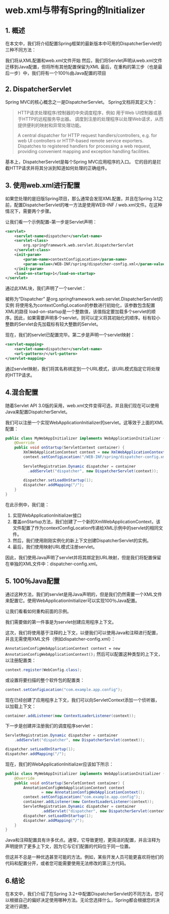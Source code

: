 # web.xml与带有Spring的Initializer

## 1. 概述
在本文中，我们将介绍配置Spring框架的最新版本中可用的DispatcherServlet的三种不同方法：

我们将从XML配置和web.xml文件开始
然后，我们将Servlet声明从web.xml文件迁移到Java配置，但将所有其他配置保留为XML
最后，在重构的第三步（也是最后一步）中，我们将有一个100％由Java配置的项目

## 2. DispatcherServlet
Spring MVC的核心概念之一是DispatcherServlet。 Spring文档将其定义为：

> HTTP请求处理程序/控制器的中央调度程序，例如 用于Web UI控制器或基于HTTP的远程服务导出器。 调度到注册的处理程序以处理Web请求，从而提供便利的映射和异常处理功能。
>
> A central dispatcher for HTTP request handlers/controllers, e.g. for web UI controllers or HTTP-based remote service exporters. Dispatches to registered handlers for processing a web request, providing convenient mapping and exception handling facilities.

基本上，DispatcherServlet是每个Spring MVC应用程序的入口。 它的目的是拦截HTTP请求并将其分派到知道如何处理的正确组件。

## 3. 使用web.xml进行配置
如果您处理的是旧版Spring项目，那么通常会发现XML配置，并且在Spring 3.1之前，配置DispatcherServlet的唯一方法是使用WEB-INF / web.xml文件。在这种情况下，需要两个步骤。

让我们看一个示例配置–第一步是Servlet声明：

```xml
<servlet>
    <servlet-name>dispatcher</servlet-name>
    <servlet-class>
        org.springframework.web.servlet.DispatcherServlet
    </servlet-class>
    <init-param>
        <param-name>contextConfigLocation</param-name>
        <param-value>/WEB-INF/spring/dispatcher-config.xml</param-value>
    </init-param>
    <load-on-startup>1</load-on-startup>
</servlet>
```

通过此XML块，我们声明了一个servlet：

被称为“Dispatcher”
是org.springframework.web.servlet.DispatcherServlet的实例
将使用名为contextConfigLocation的参数进行初始化，该参数包含配置XML的路径
load-on-startup是一个整数值，该值指定要加载多个servlet的顺序。因此，如果需要声明多个servlet，则可以定义将其初始化的顺序。标有较小整数的Servlet会先加载标有较大整数的Servlet。

现在，我们的servlet已配置完毕。第二步是声明一个servlet映射：

```xml
<servlet-mapping>
    <servlet-name>dispatcher</servlet-name>
    <url-pattern>/</url-pattern>
</servlet-mapping>
```

通过servlet映射，我们将其名称绑定到一个URL模式，该URL模式指定它将处理的HTTP请求。

## 4.混合配置
随着Servlet API 3.0版的采用，web.xml文件变得可选，并且我们现在可以使用Java来配置DispatcherServlet。

我们可以注册一个实现WebApplicationInitializer的servlet。这等效于上面的XML配置：

```java
public class MyWebAppInitializer implements WebApplicationInitializer {
    @Override
    public void onStartup(ServletContext container) {
        XmlWebApplicationContext context = new XmlWebApplicationContext();
        context.setConfigLocation("/WEB-INF/spring/dispatcher-config.xml");
 
        ServletRegistration.Dynamic dispatcher = container
          .addServlet("dispatcher", new DispatcherServlet(context));
 
        dispatcher.setLoadOnStartup(1);
        dispatcher.addMapping("/");
    }
}
```



在此示例中，我们是：

1. 实现WebApplicationInitializer接口
2. 覆盖onStartup方法，我们创建了一个新的XmlWebApplicationContext，该文件配置了作为contextConfigLocation传递给XML示例中的servlet的相同文件。
3. 然后，我们使用刚刚实例化的新上下文创建DispatcherServlet的实例。
4. 最后，我们使用映射URL模式注册servlet。

因此，我们使用Java声明了servlet并将其绑定到URL映射，但是我们将配置保留在单独的XML文件中：dispatcher-config.xml。

## 5. 100％Java配置
通过这种方法，我们的servlet是用Java声明的，但是我们仍然需要一个XML文件来配置它。使用WebApplicationInitializer可以实现100％Java配置。


让我们看看如何重构前面的示例。

我们需要做的第一件事是为servlet创建应用程序上下文。

这次，我们将使用基于注释的上下文，以便我们可以使用Java和注释进行配置，并且无需使用XML文件（例如dispatcher-config.xml）：

`AnnotationConfigWebApplicationContext context = new AnnotationConfigWebApplicationContext();`
然后可以配置这种类型的上下文，以注册配置类：

```java
context.register(WebConfig.class);
```

或设置将要扫描的整个软件包的配置类：

```java
context.setConfigLocation("com.example.app.config");
```

现在已经创建了应用程序上下文，我们可以向ServletContext添加一个侦听器，以加载上下文：

```java
container.addListener(new ContextLoaderListener(context));
```

下一步是创建并注册我们的调度程序servlet：

```java
ServletRegistration.Dynamic dispatcher = container
    .addServlet("dispatcher", new DispatcherServlet(context));

dispatcher.setLoadOnStartup(1);
dispatcher.addMapping("/");
```

现在，我们的WebApplicationInitializer应该如下所示：

```java
public class MyWebAppInitializer implements WebApplicationInitializer {
    @Override
    public void onStartup(ServletContext container) {
        AnnotationConfigWebApplicationContext context
                = new AnnotationConfigWebApplicationContext();
        context.setConfigLocation("com.example.app.config");
        container.addListener(new ContextLoaderListener(context));
        ServletRegistration.Dynamic dispatcher = container
                .addServlet("dispatcher", new DispatcherServlet(context));
        dispatcher.setLoadOnStartup(1);
        dispatcher.addMapping("/");
    }
}
```

Java和注释配置具有许多优点。通常，它导致更短，更简洁的配置，并且注释为声明提供了更多上下文，因为它与它们配置的代码位于同一位置。

但这并不总是一种优选甚至可能的方法。例如，某些开发人员可能更喜欢将他们的代码和配置分开，或者您可能需要使用无法修改的第三方代码。

## 6.结论
在本文中，我们介绍了在Spring 3.2+中配置DispatcherServlet的不同方法，您可以根据自己的偏好决定使用哪种方法。无论您选择什么，Spring都会根据您的决定进行调整。